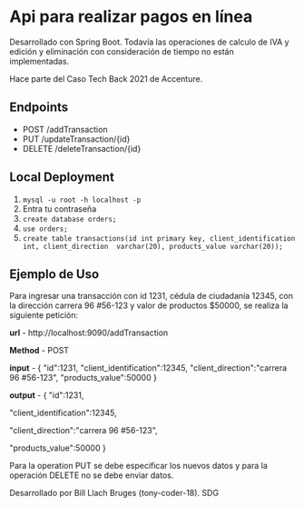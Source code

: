 # Api para realizar pagos en línea

Desarrollado con Spring Boot. Todavía las operaciones de calculo de IVA y edición y eliminación
con consideración de tiempo no están implementadas.

Hace parte del Caso Tech Back 2021 de Accenture.

## Endpoints

* POST /addTransaction 
* PUT /updateTransaction/{id}
* DELETE /deleteTransaction/{id}

## Local Deployment

1. `mysql -u root -h localhost -p`
2. Entra tu contraseña
3. `create database orders;`
4. `use orders;`
5. `create table transactions(id int primary key, client_identification int, client_direction 
varchar(20), products_value varchar(20));`

## Ejemplo de Uso

Para ingresar una transacción con id 1231, cédula de ciudadanía 12345, con la dirección
carrera 96 #56-123 y valor de productos $50000, se realiza la siguiente petición:

**url** - http://localhost:9090/addTransaction

**Method** - POST

**input** -
{
  "id":1231,
  "client_identification":12345,
  "client_direction":"carrera 96 #56-123",
  "products_value":50000
}

**output** -
{
  "id":1231,

  "client_identification":12345,

  "client_direction":"carrera 96 #56-123",

  "products_value":50000
}

Para la operation PUT se debe especificar los nuevos datos y para la operación DELETE no se debe enviar datos.

Desarrollado por Bill Llach Bruges (tony-coder-18). SDG
